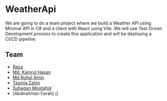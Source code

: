 # WeatherApi
We are going to do a team project where we build a Weather API using Minimal API in C# and a client with React using Vite.
We will use Test Driven Development process to create this application and will be deploying a CI/CD pipeline.

## Team

- [Reza](https://github.com/Rezaeskandar)
- [Md. Kamrul Hasan](https://github.com/chasmkhasan)
- [Md Ruhul Amin](https://github.com/Md-Ruhul-Amin-Rony)
- [Tasmia Zahin](https://github.com/tasmiazahin)
- [Suhagan Mostahid](https://github.com/suhagan)
- [Abdirahman Farah] ()
